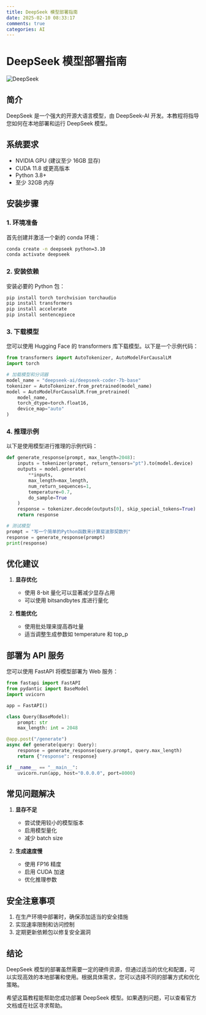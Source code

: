```yaml
---
title: DeepSeek 模型部署指南
date: 2025-02-10 08:33:17
comments: true
categories: AI
---
```

# DeepSeek 模型部署指南

![DeepSeek](/images/deepseek.jpg)

## 简介

DeepSeek 是一个强大的开源大语言模型，由 DeepSeek-AI 开发。本教程将指导您如何在本地部署和运行 DeepSeek 模型。

## 系统要求

- NVIDIA GPU (建议至少 16GB 显存)
- CUDA 11.8 或更高版本
- Python 3.8+
- 至少 32GB 内存

## 安装步骤

### 1. 环境准备

首先创建并激活一个新的 conda 环境：

```bash
conda create -n deepseek python=3.10
conda activate deepseek
```

### 2. 安装依赖

安装必要的 Python 包：

```bash
pip install torch torchvision torchaudio
pip install transformers
pip install accelerate
pip install sentencepiece
```

### 3. 下载模型

您可以使用 Hugging Face 的 transformers 库下载模型。以下是一个示例代码：

```python
from transformers import AutoTokenizer, AutoModelForCausalLM
import torch

# 加载模型和分词器
model_name = "deepseek-ai/deepseek-coder-7b-base"
tokenizer = AutoTokenizer.from_pretrained(model_name)
model = AutoModelForCausalLM.from_pretrained(
    model_name,
    torch_dtype=torch.float16,
    device_map="auto"
)
```

### 4. 推理示例

以下是使用模型进行推理的示例代码：

```python
def generate_response(prompt, max_length=2048):
    inputs = tokenizer(prompt, return_tensors="pt").to(model.device)
    outputs = model.generate(
        **inputs,
        max_length=max_length,
        num_return_sequences=1,
        temperature=0.7,
        do_sample=True
    )
    response = tokenizer.decode(outputs[0], skip_special_tokens=True)
    return response

# 测试模型
prompt = "写一个简单的Python函数来计算斐波那契数列"
response = generate_response(prompt)
print(response)
```

## 优化建议

1. **显存优化**
   - 使用 8-bit 量化可以显著减少显存占用
   - 可以使用 bitsandbytes 库进行量化

2. **性能优化**
   - 使用批处理来提高吞吐量
   - 适当调整生成参数如 temperature 和 top_p

## 部署为 API 服务

您可以使用 FastAPI 将模型部署为 Web 服务：

```python
from fastapi import FastAPI
from pydantic import BaseModel
import uvicorn

app = FastAPI()

class Query(BaseModel):
    prompt: str
    max_length: int = 2048

@app.post("/generate")
async def generate(query: Query):
    response = generate_response(query.prompt, query.max_length)
    return {"response": response}

if __name__ == "__main__":
    uvicorn.run(app, host="0.0.0.0", port=8000)
```

## 常见问题解决

1. **显存不足**
   - 尝试使用较小的模型版本
   - 启用模型量化
   - 减少 batch size

2. **生成速度慢**
   - 使用 FP16 精度
   - 启用 CUDA 加速
   - 优化推理参数

## 安全注意事项

1. 在生产环境中部署时，确保添加适当的安全措施
2. 实现速率限制和访问控制
3. 定期更新依赖包以修复安全漏洞

## 结论

DeepSeek 模型的部署虽然需要一定的硬件资源，但通过适当的优化和配置，可以实现高效的本地部署和使用。根据具体需求，您可以选择不同的部署方式和优化策略。

希望这篇教程能帮助您成功部署 DeepSeek 模型。如果遇到问题，可以查看官方文档或在社区寻求帮助。
